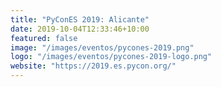 ```yaml
---
title: "PyConES 2019: Alicante"
date: 2019-10-04T12:33:46+10:00
featured: false
image: "/images/eventos/pycones-2019.png"
logo: "/images/eventos/pycones-2019-logo.png"
website: "https://2019.es.pycon.org/"
---
```

